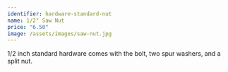 ```yaml
---
identifier: hardware-standard-nut
name: 1/2" Saw Nut
price: "6.50"
image: /assets/images/saw-nut.jpg
---
```

1/2 inch standard hardware comes with the bolt, two spur washers, and a split nut.
